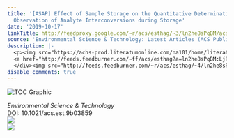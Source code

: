 ```yaml
---
title: '[ASAP] Effect of Sample Storage on the Quantitative Determination of 29 PFAS:
  Observation of Analyte Interconversions during Storage'
date: '2019-10-17'
linkTitle: http://feedproxy.google.com/~r/acs/esthag/~3/ln2he8sPqBM/acs.est.9b03859
source: 'Environmental Science & Technology: Latest Articles (ACS Publications)'
description: |-
  <p><img src="https://achs-prod.literatumonline.com/na101/home/literatum/publisher/achs/journals/content/esthag/0/esthag.ahead-of-print/acs.est.9b03859/20191016/images/medium/es9b03859_0009.gif" alt="TOC Graphic"/></p><div><cite>Environmental Science & Technology</cite></div><div>DOI: 10.1021/acs.est.9b03859</div><div class="feedflare">
  <a href="http://feeds.feedburner.com/~ff/acs/esthag?a=ln2he8sPqBM:LjPAjdZ01I4:yIl2AUoC8zA"><img src="http://feeds.feedburner.com/~ff/acs/esthag?d=yIl2AUoC8zA" border="0"></img></a>
  </div><img src="http://feeds.feedburner.com/~r/acs/esthag/~4/ln2he8sPqBM" ...
disable_comments: true
---
```

<p><img src="https://achs-prod.literatumonline.com/na101/home/literatum/publisher/achs/journals/content/esthag/0/esthag.ahead-of-print/acs.est.9b03859/20191016/images/medium/es9b03859_0009.gif" alt="TOC Graphic"/></p><div><cite>Environmental Science & Technology</cite></div><div>DOI: 10.1021/acs.est.9b03859</div><div class="feedflare">
<a href="http://feeds.feedburner.com/~ff/acs/esthag?a=ln2he8sPqBM:LjPAjdZ01I4:yIl2AUoC8zA"><img src="http://feeds.feedburner.com/~ff/acs/esthag?d=yIl2AUoC8zA" border="0"></img></a>
</div><img src="http://feeds.feedburner.com/~r/acs/esthag/~4/ln2he8sPqBM" ...